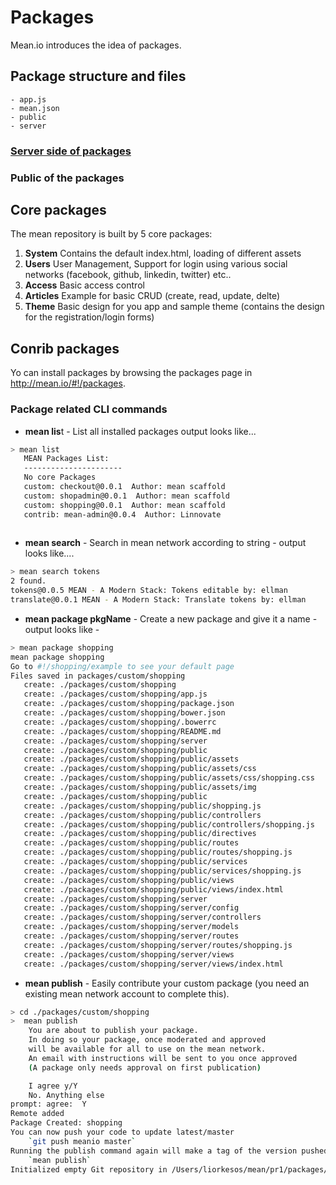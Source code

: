 # Packages

Mean.io introduces the idea of packages.

## Package structure and files
```
- app.js
- mean.json
- public
- server
```

### [Server side of packages](packages.html#server)


### Public of the packages


## Core packages

The mean repository is built by 5 core packages:
1. **System**
    Contains the default index.html, loading of different assets
2. **Users**
    User Management, Support for login using various social networks (facebook, github, linkedin, twitter) etc..
3. **Access**
    Basic access control
4. **Articles**
    Example for basic CRUD (create, read, update, delte)
5. **Theme**
    Basic design for you app and sample theme (contains the design for the registration/login forms)

## Conrib packages

Yo can install packages by browsing the packages page in http://mean.io/#!/packages.
### Package related CLI commands
* **mean lis**t - List all installed packages output looks like...
 
```bash
> mean list
   MEAN Packages List:
   ----------------------
   No core Packages
   custom: checkout@0.0.1  Author: mean scaffold
   custom: shopadmin@0.0.1  Author: mean scaffold
   custom: shopping@0.0.1  Author: mean scaffold
   contrib: mean-admin@0.0.4  Author: Linnovate
 
```
* **mean search** - Search in mean network according to string - output looks like....

```bash
> mean search tokens
2 found.
tokens@0.0.5 MEAN - A Modern Stack: Tokens editable by: ellman
translate@0.0.1 MEAN - A Modern Stack: Translate tokens by: ellman
```
* **mean package pkgName** - Create a new package and give it a name - output looks like - 

```bash
> mean package shopping
mean package shopping
Go to #!/shopping/example to see your default page
Files saved in packages/custom/shopping
   create: ./packages/custom/shopping
   create: ./packages/custom/shopping/app.js
   create: ./packages/custom/shopping/package.json
   create: ./packages/custom/shopping/bower.json
   create: ./packages/custom/shopping/.bowerrc
   create: ./packages/custom/shopping/README.md
   create: ./packages/custom/shopping/server
   create: ./packages/custom/shopping/public
   create: ./packages/custom/shopping/public/assets
   create: ./packages/custom/shopping/public/assets/css
   create: ./packages/custom/shopping/public/assets/css/shopping.css
   create: ./packages/custom/shopping/public/assets/img
   create: ./packages/custom/shopping/public
   create: ./packages/custom/shopping/public/shopping.js
   create: ./packages/custom/shopping/public/controllers
   create: ./packages/custom/shopping/public/controllers/shopping.js
   create: ./packages/custom/shopping/public/directives
   create: ./packages/custom/shopping/public/routes
   create: ./packages/custom/shopping/public/routes/shopping.js
   create: ./packages/custom/shopping/public/services
   create: ./packages/custom/shopping/public/services/shopping.js
   create: ./packages/custom/shopping/public/views
   create: ./packages/custom/shopping/public/views/index.html
   create: ./packages/custom/shopping/server
   create: ./packages/custom/shopping/server/config
   create: ./packages/custom/shopping/server/controllers
   create: ./packages/custom/shopping/server/models
   create: ./packages/custom/shopping/server/routes
   create: ./packages/custom/shopping/server/routes/shopping.js
   create: ./packages/custom/shopping/server/views
   create: ./packages/custom/shopping/server/views/index.html
```
* **mean publish** - Easily contribute your custom package (you need an existing mean network account to complete this).

```bash
> cd ./packages/custom/shopping
>  mean publish
    You are about to publish your package.
    In doing so your package, once moderated and approved
    will be available for all to use on the mean network.
    An email with instructions will be sent to you once approved
    (A package only needs approval on first publication)

    I agree y/Y
    No. Anything else
prompt: agree:  Y
Remote added
Package Created: shopping
You can now push your code to update latest/master 
    `git push meanio master`
Running the publish command again will make a tag of the version pushed 
    `mean publish`
Initialized empty Git repository in /Users/liorkesos/mean/pr1/packages/custom/shopping/.git/
```


